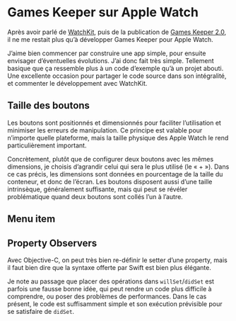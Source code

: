 # Games Keeper sur Apple Watch

Après avoir parlé de [WatchKit](http://www.vtourraine.net/blog/2016/watchos-2-transition), puis de la publication de [Games Keeper 2.0](http://www.vtourraine.net/blog/2016/games-keeper-2-0), il ne me restait plus qu’à développer Games Keeper pour Apple Watch.

J’aime bien commencer par construire une app simple, pour ensuite envisager d’éventuelles évolutions. J’ai donc fait très simple. Tellement basique que ça ressemble plus à un code d’exemple qu’à un projet abouti. Une excellente occasion pour partager le code source dans son intégralité, et commenter le développement avec WatchKit.


## Taille des boutons

Les boutons sont positionnés et dimensionnés pour faciliter l’utilisation et minimiser les erreurs de manipulation. Ce principe est valable pour n’importe quelle plateforme, mais la taille physique des Apple Watch le rend particulièrement important.

Concrètement, plutôt que de configurer deux boutons avec les mêmes dimensions, je choisis d’agrandir celui qui sera le plus utilisé (le « + »). Dans ce cas précis, les dimensions sont données en pourcentage de la taille du conteneur, et donc de l’écran. Les boutons disposent aussi d’une taille intrinsèque, généralement suffisante, mais qui peut se révéler problématique quand deux boutons sont collés l’un à l’autre. 


## Menu item


## Property Observers

Avec Objective-C, on peut très bien re-définir le setter d’une property, mais il faut bien dire que la syntaxe offerte par Swift est bien plus élégante.

Je note au passage que placer des opérations dans `willSet`/`didSet` est parfois une fausse bonne idée, qui peut rendre un code plus difficile à comprendre, ou poser des problèmes de performances. Dans le cas présent, le code est suffisamment simple et son exécution prévisible pour se satisfaire de `didSet`.
